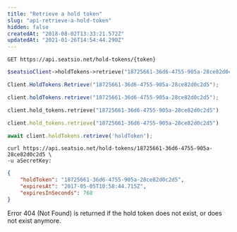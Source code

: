 ```yaml
---
title: "Retrieve a hold token"
slug: "api-retrieve-a-hold-token"
hidden: false
createdAt: "2018-08-02T13:33:21.572Z"
updatedAt: "2021-01-26T14:54:44.290Z"
---
```

```text
GET https://api.seatsio.net/hold-tokens/{token}
```
```php
$seatsioClient->holdTokens->retrieve("18725661-36d6-4755-905a-28ce82d0c2d5");
```
```csharp
Client.HoldTokens.Retrieve("18725661-36d6-4755-905a-28ce82d0c2d5");
```
```java
client.holdTokens.retrieve("18725661-36d6-4755-905a-28ce82d0c2d5");
```
```python
client.hold_tokens.retrieve("18725661-36d6-4755-905a-28ce82d0c2d5")
```
```ruby
client.hold_tokens.retrieve("18725661-36d6-4755-905a-28ce82d0c2d5")
```
```javascript
await client.holdTokens.retrieve('holdToken');
```

```curl
curl https://api.seatsio.net/hold-tokens/18725661-36d6-4755-905a-28ce82d0c2d5 \
-u aSecretKey:
```

```json
{
    "holdToken": "18725661-36d6-4755-905a-28ce82d0c2d5",
    "expiresAt": "2017-05-05T10:58:44.715Z",
    "expiresInSeconds": 768
}
```
Error 404 (Not Found) is returned if the hold token does not exist, or does not exist anymore.

